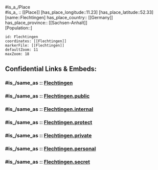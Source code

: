 ﻿---
confidential: public
isDeleted: false
location:
- 52.33
- 11.23
mapmarker: city
mapzoom:
- 7
- 12
SpocWebEntityId: 30183
tags:
- geo/City
type: City
---

#is_a_/Place  
#is_a_ :: [[Place]] 
[has_place_longitude::11.23] 
[has_place_latitude::52.33] 
[name::Flechtingen] 
has_place_country:: [[Germany]]  
has_place_province:: [[Sachsen-Anhalt]]  
[Population::] 



```leaflet
id: Flechtingen
coordinates: [[Flechtingen]] 
markerFile: [[Flechtingen]] 
defaultZoom: 11 
maxZoom: 18
```


## Confidential Links & Embeds: 

### #is_/same_as :: [Flechtingen](/_Standards/Earth/Continent/Europe/Europe~Central/Germany/Germany~East/Sachsen-Anhalt/counties~SA/Börde/cities~Börde/Flechtingen.md) 

### #is_/same_as :: [Flechtingen.public](/_public/Earth/Continent/Europe/Europe~Central/Germany/Germany~East/Sachsen-Anhalt/counties~SA/Börde/cities~Börde/Flechtingen.public.md) 

### #is_/same_as :: [Flechtingen.internal](/_internal/Earth/Continent/Europe/Europe~Central/Germany/Germany~East/Sachsen-Anhalt/counties~SA/Börde/cities~Börde/Flechtingen.internal.md) 

### #is_/same_as :: [Flechtingen.protect](/_protect/Earth/Continent/Europe/Europe~Central/Germany/Germany~East/Sachsen-Anhalt/counties~SA/Börde/cities~Börde/Flechtingen.protect.md) 

### #is_/same_as :: [Flechtingen.private](/_private/Earth/Continent/Europe/Europe~Central/Germany/Germany~East/Sachsen-Anhalt/counties~SA/Börde/cities~Börde/Flechtingen.private.md) 

### #is_/same_as :: [Flechtingen.personal](/_personal/Earth/Continent/Europe/Europe~Central/Germany/Germany~East/Sachsen-Anhalt/counties~SA/Börde/cities~Börde/Flechtingen.personal.md) 

### #is_/same_as :: [Flechtingen.secret](/_secret/Earth/Continent/Europe/Europe~Central/Germany/Germany~East/Sachsen-Anhalt/counties~SA/Börde/cities~Börde/Flechtingen.secret.md)

